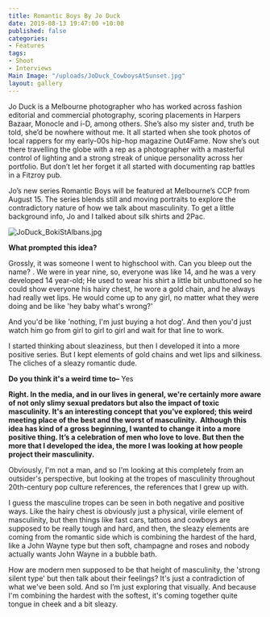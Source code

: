 ```yaml
---
title: Romantic Boys By Jo Duck
date: 2019-08-13 19:47:00 +10:00
published: false
categories:
- Features
tags:
- Shoot
- Interviews
Main Image: "/uploads/JoDuck_CowboysAtSunset.jpg"
layout: gallery
---
```


Jo Duck is a Melbourne photographer who has worked across fashion editorial and commercial photography, scoring placements in Harpers Bazaar, Monocle and i-D, among others. She’s also my sister and, truth be told, she’d be nowhere without me. It all started when she took photos of local rappers for my early-00s hip-hop magazine Out4Fame. Now she’s out there travelling the globe with a rep as a photographer with a masterful control of lighting and a strong streak of unique personality across her portfolio. But don’t let her forget it all started with documenting rap battles in a Fitzroy pub.

Jo’s new series Romantic Boys will be featured at Melbourne’s CCP from August 15. The series blends still and moving portraits to explore the contradictory nature of how we talk about masculinity. To get a little background info, Jo and I talked about silk shirts and 2Pac.

![JoDuck_BokiStAlbans.jpg](/uploads/JoDuck_BokiStAlbans.jpg)

**What prompted this idea?**

Grossly, it was someone I went to highschool with. Can you bleep out the name? <NAME REDACTED>. We were in year nine, so, everyone was like 14, and he was a very developed 14 year-old; He used to wear his shirt a little bit unbuttoned so he could show everyone his hairy chest, he wore a gold chain, and he always had really wet lips. He would come up to any girl, no matter what they were doing and be like 'hey baby what's wrong?' 

And you'd be like 'nothing, I'm just buying a hot dog'. And then you'd just watch him go from girl to girl to girl and wait for that line to work. 

I started thinking about sleaziness, but then I developed it into a more positive series. But I kept elements of gold chains and wet lips and silkiness. The cliches of a sleazy romantic dude. 

**Do you think it's a weird time to–**
Yes

**Right. In the media, and in our lives in general, we're certainly more aware of not only slimy sexual predators but also the impact of toxic masculinity. It's an interesting concept that you've explored; this weird meeting place of the best and the worst of masculinity. 
Although this idea has kind of a gross beginning, I wanted to change it into a more positive thing. It’s a celebration of men who love to love. But then the more that I developed the idea, the more I was looking at how people project their masculinity.**

Obviously, I'm not a man, and so I'm looking at this completely from an outsider's perspective, but looking at the tropes of masculinity throughout 20th-century pop culture references, the references that I grew up with. 

I guess the masculine tropes can be seen in both negative and positive ways. Like the hairy chest is obviously just a physical, virile element of masculinity, but then things like fast cars, tattoos and cowboys are supposed to be really tough and hard, and then, the sleazy elements are coming from the romantic side which is combining the hardest of the hard, like a John Wayne type but then soft, champagne and roses and nobody actually wants John Wayne in a bubble bath. 

How are modern men supposed to be that height of masculinity, the 'strong silent type' but then talk about their feelings? It's just a contradiction of what we've been sold. And so I’m just exploring that visually. And because I'm combining the hardest with the softest, it's coming together quite tongue in cheek and a bit sleazy. 




